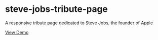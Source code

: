 # steve-jobs-tribute-page
A responsive tribute page dedicated to Steve Jobs, the founder of Apple

<a href="https://stevejobs-tribute-page.netlify.app/" target="_blank" rel="noopener noreferrer">View Demo</a>
